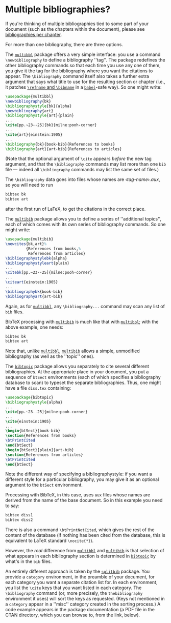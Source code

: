 # Multiple bibliographies?

If you're thinking of multiple bibliographies tied to some part of
your document (such as the chapters within the document), please see
[bibliographies per chapter](./FAQ-chapbib.html).

For more than one bibliography, there are three options.

The [`multibbl`](http://ctan.org/pkg/multibbl) package offers a very simple interface: you use
a command `\newbibliography` to define a bibliography ''tag''.  The package
redefines the other bibliography commands so that each time you use any one
of them, you give it the tag for the bibliography where you want the
citations to appear.  The `\bibliography` command itself also takes
a further extra argument that says what title to use for the resulting
section or chapter (i.e., it patches
[`\refname` and `\bibname`](./FAQ-fixnam.html) in a
[`babel`](http://ctan.org/pkg/babel)-safe way).  So one might write:
```latex
\usepackage{multibbl}
\newbibliography{bk}
\bibliographystyle{bk}{alpha}
\newbibliography{art}
\bibliographystyle{art}{plain}
...
\cite[pp.~23--25]{bk}{milne:pooh-corner}
...
\cite{art}{einstein:1905}
...
\bibliography{bk}{book-bib}{References to books}
\bibliography{art}{art-bib}{References to articles}
```
(Note that the optional argument of `\cite` appears _before_ the
new tag argument, and that the `\bibliography` commands may list
more than one `bib` file&nbsp;&mdash; indeed all `\bibliography` commands
may list the same set of files.)

The `\bibliography` data goes into files whose names are
&lsaquo;_tag-name_&rsaquo;_.aux_, so you will need to run
```latex
bibtex bk
bibtex art
```
after the first run of LaTeX, to get the citations in the correct
place.

The [`multibib`](http://ctan.org/pkg/multibib) package allows you to define a series of
''additional topics'', each of which comes with its own series of
bibliography commands.  So one might write:
```latex
\usepackage{multibib}
\newcites{bk,art}%
         {References from books,%
          References from articles}
\bibliographystylebk{alpha}
\bibliographystyleart{plain}
...
\citebk[pp.~23--25]{milne:pooh-corner}
...
\citeart{einstein:1905}
...
\bibliographybk{book-bib}
\bibliographyart{art-bib}
```
Again, as for [`multibbl`](http://ctan.org/pkg/multibbl), any `\bibliography...` command may
scan any list of `bib` files.

BibTeX processing with [`multibib`](http://ctan.org/pkg/multibib) is much like that with
[`multibbl`](http://ctan.org/pkg/multibbl); with the above example, one needs:
```latex
bibtex bk
bibtex art
```
Note that, unlike [`multibbl`](http://ctan.org/pkg/multibbl), [`multibib`](http://ctan.org/pkg/multibib) allows a
simple, unmodified bibliography (as well as the ''topic'' ones).  

The [`bibtopic`](http://ctan.org/pkg/bibtopic) package allows you separately to cite several
different bibliographies.  At the appropriate place in your document,
you put a sequence of `btSect` environments (each of which
specifies a bibliography database to scan) to typeset the separate
bibliographies.  Thus, one might have a file `diss.tex` containing:
```latex
\usepackage{bibtopic}
\bibliographystyle{alpha}
...
\cite[pp.~23--25]{milne:pooh-corner}
...
\cite{einstein:1905}
...
\begin{btSect}{book-bib}
\section{References from books}
\btPrintCited
\end{btSect}
\begin{btSect}[plain]{art-bib}
\section{References from articles}
\btPrintCited
\end{btSect}
```
Note the different way of specifying a bibliographystyle: if you want
a different style for a particular bibliography, you may give it as an
optional argument to the `btSect` environment.

Processing with BibTeX, in this case, uses `aux` files whose names
are derived from the name of the base document.  So in this example
you need to say:
```latex
bibtex diss1
bibtex diss2
```

There is also a command `\btPrintNotCited`, which gives the rest of
the content of the database (if nothing has been cited from the
database, this is equivalent to LaTeX standard `\nocite{*}`).

However, the _real_ difference from [`multibbl`](http://ctan.org/pkg/multibbl) and
[`multibib`](http://ctan.org/pkg/multibib) is that selection of what appears in each
bibliography section is determined in [`bibtopic`](http://ctan.org/pkg/bibtopic) by what's in
the `bib` files.

An entirely different approach is taken by the [`splitbib`](http://ctan.org/pkg/splitbib)
package.  You provide a `category` environment, in the
preamble of your document, for each category you want a separate
citation list for.  In each environment, you list the `\cite` keys
that you want listed in each category.  The `\bibliography` command
(or, more precisely, the `thebibliography` environment it
uses) will sort the keys as requested.  (Keys not mentioned in a
`category` appear in a ''misc'' category created in the
sorting process.)  A code example appears in the package documentation
(a PDF file in the CTAN directory,
  which you can browse to, from the link, below).

